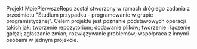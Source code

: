Projekt MojePierwszeRepo został stworzony w ramach drógiego zadania z przedmiotu "Studium przypadku - programowanie w grupie programistycznej".
Celem projektu jest poznanie podstawowych operacji takich jak:
tworzenie repozytorium;
dodawanie plików;
tworzenie i łączenie gałęzi;
zgłaszanie zmian;
rozwiązywanie problemów;
współpraca z innymi osobami w jednym projekcie.
